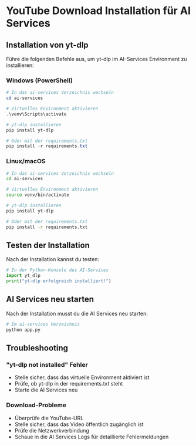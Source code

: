 # YouTube Download Installation für AI Services

## Installation von yt-dlp

Führe die folgenden Befehle aus, um yt-dlp im AI-Services Environment zu installieren:

### Windows (PowerShell)
```powershell
# In das ai-services Verzeichnis wechseln
cd ai-services

# Virtuelles Environment aktivieren
.\venv\Scripts\activate

# yt-dlp installieren
pip install yt-dlp

# Oder mit der requirements.txt
pip install -r requirements.txt
```

### Linux/macOS
```bash
# In das ai-services Verzeichnis wechseln
cd ai-services

# Virtuelles Environment aktivieren
source venv/bin/activate

# yt-dlp installieren
pip install yt-dlp

# Oder mit der requirements.txt
pip install -r requirements.txt
```

## Testen der Installation

Nach der Installation kannst du testen:

```python
# In der Python-Konsole des AI-Services
import yt_dlp
print("yt-dlp erfolgreich installiert!")
```

## AI Services neu starten

Nach der Installation musst du die AI Services neu starten:

```bash
# Im ai-services Verzeichnis
python app.py
```

## Troubleshooting

### "yt-dlp not installed" Fehler
- Stelle sicher, dass das virtuelle Environment aktiviert ist
- Prüfe, ob yt-dlp in der requirements.txt steht
- Starte die AI Services neu

### Download-Probleme
- Überprüfe die YouTube-URL
- Stelle sicher, dass das Video öffentlich zugänglich ist
- Prüfe die Netzwerkverbindung
- Schaue in die AI Services Logs für detaillierte Fehlermeldungen
